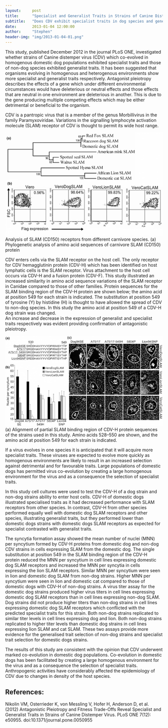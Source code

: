 ```yaml
---
layout:     post
title:      "Specialist and Generalist Traits in Strains of Canine Distemper Virus and Virus-Host Coevolution"
subtitle:   "Does CDV exhibit specialist traits in dog species and generalist traits in non-dog species?"
date:       2013-01-04 12:00:00
author:     "Stephen"
header-img: "img/2013-01-04-01.png"
---
```


This study, published December 2012 in the journal PLoS ONE, investigated whether strains 
of Canine distemper virus (CDV) which co-evolved in homogenous domestic dog populations 
exhibited specialist traits and those of non-dog species exhibited generalist traits. It 
has been suggested that organisms evolving in homogenous and heterogenous environments show 
more specialist and generalist traits respectively. Antagonist pleiotropy describes the 
effects of a gene which under different environmental circumstances would have deleterious 
or neutral effects and those effects that are neutral in one environment are deleterious in 
another. This is due to the gene producing multiple competing effects which may be either 
detrimental or beneficial to the organism.

CDV is a pantropic virus that is a member of the genus Morbillivirus in the family 
Paramyxoviridae. Variations in the signalling lymphocyte activation molecule (SLAM) receptor 
of CDV is thought to permit its wide host range.

<center><img class="img-responsive" src="/img/2013-01-04-top.png" alt=""></center>
<span class="caption text-muted">Analysis of SLAM (CD150) receptors from different carnivore species.
(a) Phylogenetic analysis of amino acid sequences of carnivore SLAM (CD150) protein</span>

CDV enters cells via the SLAM receptor on the host cell. The only receptor for CDV hemagglutinin 
protein (CDV-H) which has been identified on host lymphatic cells is the SLAM receptor. Virus 
attachment to the host cell occurs via CDV-H and a fusion protein (CDV-F). This study illustrated 
an increased similarity in amino acid sequence variations of the SLAM receptor in Canidae compared 
to those of other families. Protein sequences for the SLAM binding region of the CDV-H protein are 
shown below; the amino acid at position 549 for each strain is indicated. The substitution at 
position 549 of tyrosine (Y) by histidine (H) is thought to have allowed the spread of CDV to 
non-dog species. In this study the amino acid at position 549 of a CDV-H dog strain was changed.  
An increase and decrease in the expression of generalist and specialist traits respectively was 
evident providing confirmation of antagonistic pleiotropy.

<center><img class="img-responsive" src="/img/2013-01-04-bottom.png" alt=""></center>
<span class="caption text-muted">(a) Alignment of partial SLAM binding region of CDV-H protein sequences of the strains used in this study. Amino acids 528–550 are shown, and the amino acid at position 549 for each strain is indicated.
</span>

If a virus evolves in one species it is anticipated that it will acquire more specialist traits. These 
viruses are expected to evolve more quickly as homogenous environments are likely to result in an 
increased selection against detrimental and for favourable traits. Large populations of domestic dogs 
has permitted virus co-evolution by creating a large homogenous environment for the virus and as a 
consequence the selection of specialist traits.

In this study cell cultures were used to test the CDV-H of a dog strain and non-dog strains ability to 
enter host cells. CDV-H of domestic dogs illustrated specialised traits as it had decreased performance 
with SLAM receptors from other species. In contrast, CDV-H from other species performed equally well with 
domestic dog SLAM receptors and other species, illustrating generalist traits, but they performed lower 
than domestic dogs strains with domestic dogs SLAM receptors as expected for specialist contrasted with 
generalist traits.

The syncytia formation assay showed the mean number of nuclei (MNN) per syncytium formed by CDV-H proteins 
from domestic dog and non-dog CDV strains in cells expressing SLAM from the domestic dog. The single 
substitution at position 549 in the SLAM binding region of the CDV-H protein reduced the MNN per syncytium 
in cell lines expressing domestic dog SLAM receptors and increased the MNN per syncytia in cells expressing 
the lion SLAM receptors. Similar MNN per syncytium were seen in lion and domestic dog SLAM from non-dog strains. 
Higher MNN per syncytium were seen in lion and domestic cat compared to those of domestic dogs with CDV-H of 
non-dog strains. A virus titer assay for the domestic dog strains produced higher virus titers in cell lines 
expressing domestic dog SLAM receptors than in cell lines expressing non-dog SLAM. Dog strains did not 
produce higher titers than non-dog strains in cell lines expressing domestic dog SLAM receptors which 
conflicted with the predicted specialist traits for this strain. Both non-dog strains replicated to similar 
titer levels in cell lines expressing dog and lion. Both non-dog strains replicated to higher titer levels than 
domestic dog strains in cell lines expressing lion SLAM and cat SLAM. These two assays provide more evidence for 
the generalised trait selection of non-dog strains and specialist trait selection for domestic dogs strains.

The results of this study are consistent with the opinion that CDV underwent marked co-evolution in domestic dog 
populations. Co-evolution in domestic dogs has been facilitated by creating a large homogenous environment for the 
virus and as a consequence the selection of specialist traits. Anthropogenic activities have considerably affected 
the epidemiology of CDV due to changes in density of the host species.



## References:

Nikolin VM, Osterrieder K, von Messling V, Hofer H, Anderson D, et al. (2012) Antagonistic Pleiotropy and Fitness 
Trade-Offs Reveal Specialist and Generalist Traits in Strains of Canine Distemper Virus. PLoS ONE 7(12): e50955. 
doi:10.1371/journal.pone.0050955


